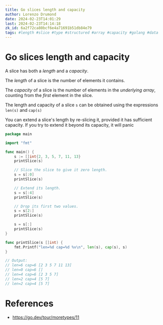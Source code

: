 ```yaml
---
title: Go slices length and capacity
author: Lorenzo Drumond
date: 2024-02-23T14:01:29
last: 2024-02-23T14:14:18
zk_id: 6a2f72ca80bcf6e4a71691b51db84e79
tags: #length #slice #type #structured #array #capacity #golang #data
---
```



# Go slices length and capacity
A slice has both a _length_ and a _capacity_.

The _length_ of a slice is the number of elements it contains.

The _capacity_ of a slice is the number of elements in the _underlying array_, counting from the _first_ element in the slice.

The length and capacity of a slice `s` can be obtained using the expressions `len(s)` and `cap(s)`

You can extend a slice's length by re-slicing it, provided it has sufficient capacity. If you try to extend it beyond its capacity, it will panic

```go
package main

import "fmt"

func main() {
	s := []int{2, 3, 5, 7, 11, 13}
	printSlice(s)

	// Slice the slice to give it zero length.
	s = s[:0]
	printSlice(s)

	// Extend its length.
	s = s[:4]
	printSlice(s)

	// Drop its first two values.
	s = s[2:]
	printSlice(s)

	s = s[:]
	printSlice(s)
}

func printSlice(s []int) {
	fmt.Printf("len=%d cap=%d %v\n", len(s), cap(s), s)
}

// Output:
// len=6 cap=6 [2 3 5 7 11 13]
// len=0 cap=6 []
// len=4 cap=6 [2 3 5 7]
// len=2 cap=4 [5 7]
// len=2 cap=4 [5 7]
```

# References
- https://go.dev/tour/moretypes/11
